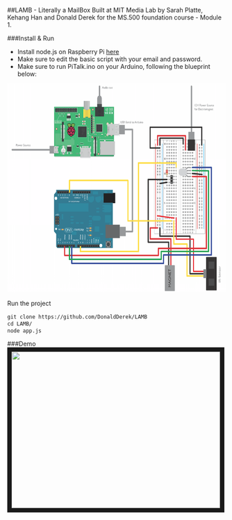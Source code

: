 ##LAMB - Literally a MailBox
Built at MIT Media Lab by Sarah Platte, Kehang Han and Donald Derek for the MS.500 foundation course - Module 1.

###Install & Run

+ Install node.js on Raspberry Pi [here](https://github.com/DonaldDerek/rPi-cheat-sheet)
+ Make sure to edit the basic script with your email and password.
+ Make sure to run PiTalk.ino on your Arduino, following the blueprint below:

<img src="https://raw.githubusercontent.com/DonaldDerek/LAMB/master/blueprint.png" width="640" height="480" />

Run the project

```
git clone https://github.com/DonaldDerek/LAMB
cd LAMB/
node app.js
```

###Demo
<a href="http://www.youtube.com/watch?feature=player_embedded&v=YOUTUBE_VIDEO_ID_HERE
" target="_blank"><img src="http://img.youtube.com/vi/db7BpFJQgKg/0.jpg"
alt="" width="480" height="360" border="10" /></a>
